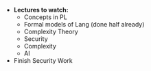 - **Lectures to watch:** 
    - Concepts in PL
    - Formal models of Lang (done half already)
    - Complexity Theory
    - Security
    - Complexity 
    - AI
- Finish Security Work

